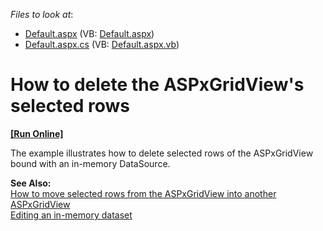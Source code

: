 <!-- default file list -->
*Files to look at*:

* [Default.aspx](./CS/WebSite/Default.aspx) (VB: [Default.aspx](./VB/WebSite/Default.aspx))
* [Default.aspx.cs](./CS/WebSite/Default.aspx.cs) (VB: [Default.aspx.vb](./VB/WebSite/Default.aspx.vb))
<!-- default file list end -->
# How to delete the ASPxGridView's selected rows
<!-- run online -->
**[[Run Online]](https://codecentral.devexpress.com/e3076/)**
<!-- run online end -->


<p>The example illustrates how to delete selected rows of the ASPxGridView bound with an in-memory DataSource.</p><p><strong>See Also:<br />
</strong><a href="https://www.devexpress.com/Support/Center/p/E2636">How to move selected rows from the ASPxGridView into another ASPxGridView</a><strong><br />
</strong><a href="https://www.devexpress.com/Support/Center/p/E257">Editing an in-memory dataset</a></p>

<br/>


